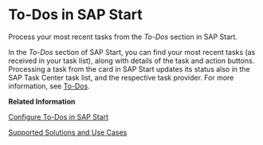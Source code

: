 <!-- loio8549f76ef05d4d8bb9f5def6b03df0bf -->

# To-Dos in SAP Start

Process your most recent tasks from the *To-Dos* section in SAP Start.

In the *To-Dos* section of SAP Start, you can find your most recent tasks \(as received in your task list\), along with details of the task and action buttons. Processing a task from the card in SAP Start updates its status also in the SAP Task Center task list, and the respective task provider. For more information, see [To-Dos](https://help.sap.com/docs/start/sap-start/to-dos).

**Related Information**  


[Configure To-Dos in SAP Start](../40-administration/configure-to-dos-in-sap-start-c05ad6f.md "The To-Dos in SAP Start are cards, containing the most important information of the latest tasks in the SAP Task Center task list, allowing users to access and process their tasks from the SAP Start user interface.")

[Supported Solutions and Use Cases](../10-what-is/supported-solutions-and-use-cases-758209c.md "Review the list of the supported solutions and use cases in SAP Task Center.")

